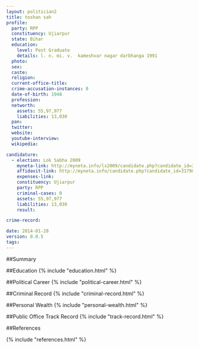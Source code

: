 ```yaml
---
layout: politician2
title: toshan sah
profile: 
  party: RPP
  constituency: Ujiarpur
  state: Bihar
  education: 
    level: Post Graduate
    details: l. n. mi. v.  kameshvar nagar darbhanga 1991
  photo: 
  sex: 
  caste: 
  religion: 
  current-office-title: 
  crime-accusation-instances: 0
  date-of-birth: 1948
  profession: 
  networth: 
    assets: 55,97,977
    liabilities: 13,030
  pan: 
  twitter: 
  website: 
  youtube-interview: 
  wikipedia: 

candidature: 
  - election: Lok Sabha 2009
    myneta-link: http://myneta.info/ls2009/candidate.php?candidate_id=3179
    affidavit-link: http://myneta.info/candidate.php?candidate_id=3179&scan=original
    expenses-link: 
    constituency: Ujiarpur 
    party: RPP
    criminal-cases: 0
    assets: 55,97,977
    liabilities: 13,030
    result:  

crime-record: 

date: 2014-01-28
version: 0.0.5
tags: 
---
```

##Summary


##Education
{% include "education.html" %}


##Political Career
{% include "political-career.html" %}


##Criminal Record
{% include "criminal-record.html" %}


##Personal Wealth
{% include "personal-wealth.html" %}


##Public Office Track Record
{% include "track-record.html" %}


##References


{% include "references.html" %}